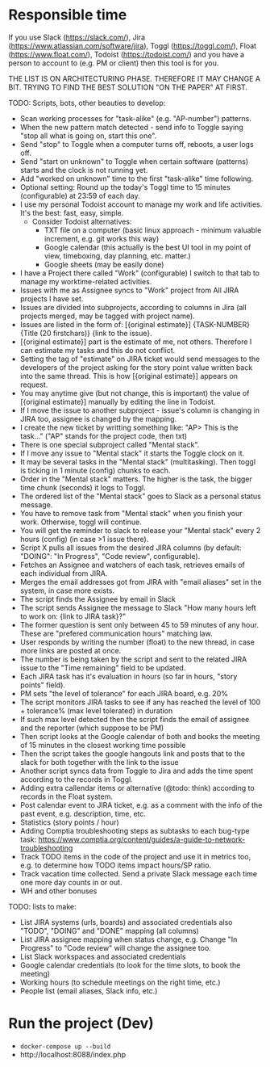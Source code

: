 # Responsible time
If you use Slack (https://slack.com/), Jira (https://www.atlassian.com/software/jira), Toggl (https://toggl.com/), Float (https://www.float.com/), Todoist (https://todoist.com/) and you have a person to account to (e.g. PM or client) then this tool is for you.

THE LIST IS ON ARCHITECTURING PHASE. THEREFORE IT MAY CHANGE A BIT. TRYING TO FIND THE BEST SOLUTION "ON THE PAPER" AT FIRST.


TODO: Scripts, bots, other beauties to develop:
- Scan working processes for "task-alike" (e.g. "AP-number") patterns.
- When the new pattern match detected - send info to Toggle saying "stop all what is going on, start this one".
- Send "stop" to Toggle when a computer turns off, reboots, a user logs off.
- Send "start on unknown" to Toggle when certain software (patterns) starts and the clock is not running yet.
- Add "worked on unknown" time to the first "task-alike" time following.
- Optional setting: Round up the today's Toggl time to 15 minutes (configurable) at 23:59 of each day.
- I use my personal Todoist account to manage my work and life activities. It's the best: fast, easy, simple.
  - Consider Todoist alternatives:
      - TXT file on a computer (basic linux approach - minimum valuable increment, e.g. git works this way) 
      - Google calendar (this actually is the best UI tool in my point of view, timeboxing, day planning, etc. matter.)
      - Google sheets (may be easily done)
- I have a Project there called "Work" (configurable) I switch to that tab to manage my worktime-related activities.
- Issues with me as Assignee syncs to "Work" project from All JIRA projects I have set. 
- Issues are divided into subprojects, according to columns in Jira (all projects merged, may be tagged with project name).
- Issues are listed in the form of: \[{original estimate}\] {TASK-NUMBER} {Title (20 firstchars)} {link to the issue}.
- \[{original estimate}\] part is the estimate of me, not others. Therefore I can estimate my tasks and this do not conflict.
- Setting the tag of "estimate" on JIRA ticket would send messages to the developers of the project asking for the story point value written back into the same thread. This is how \[{original estimate}\] appears on request.
- You may anytime give (but not change, this is important) the value of \[{original estimate}\] manually by editing the line in Todoist. 
- If I move the issue to another subproject - issue's column is changing in JIRA too, assignee is changed by the mapping.
- I create the new ticket by writting something like: "AP> This is the task..." ("AP" stands for the project code, then txt)
- There is one special subproject called "Mental stack".
- If I move any issue to "Mental stack" it starts the Toggle clock on it.
- It may be several tasks in the "Mental stack" (multitasking). Then toggl is ticking in 1 minute (config) chunks to each.
- Order in the "Mental stack" matters. The higher is the task, the bigger time chunk (seconds) it logs to Toggl.
- The ordered list of the "Mental stack" goes to Slack as a personal status message.
- You have to remove task from "Mental stack" when you finish your work. Otherwise, toggl will continue.
- You will get the reminder to slack to release your "Mental stack" every 2 hours (config) (in case >1 issue there).
- Script X pulls all issues from the desired JIRA columns (by default: "DOING": "In Progress", "Code review", configurable).
- Fetches an Assignee and watchers of each task, retrieves  emails of each individual from JIRA. 
- Merges the email addresses got from JIRA with "email aliases" set in the system, in case more exists.
- The script finds the Assignee by email in Slack
- The script sends Assignee the message to Slack "How many hours left to work on: {link to JIRA task}?"
- The former question is sent only between 45 to 59 minutes of any hour. These are "prefered communication hours" matching law.
- User responds by writing the number (float) to the new thread, in case more links are posted at once.
- The number is being taken by the script and sent to the related JIRA issue to the "Time remaining" field to be updated.
- Each JIRA task has it's evaluation in hours (so far in hours, "story points" field).
- PM sets "the level of tolerance" for each JIRA board, e.g. 20%
- The script monitors JIRA tasks to see if any has reached the level of 100 + tolerance% (max level tolerated) in duration
- If such max level detected then the script finds the email of assignee and the reporter (which suppose to be PM)
- Then script looks at the Google calendar of both and books the meeting of 15 minutes in the closest working time possible
- Then the script takes the google hangouts link and posts that to the slack for both together with the link to the issue
- Another script syncs data from Toggle to Jira and adds the time spent according to the records in Toggl.
- Adding extra callendar items or alternative (@todo: think) according to records in the Float system.
- Post calendar event to JIRA ticket, e.g. as a comment with the info of the past event, e.g. description, time, etc.
- Statistics (story points / hour)
- Adding Comptia troubleshooting steps as subtasks to each bug-type task: https://www.comptia.org/content/guides/a-guide-to-network-troubleshooting
- Track TODO items in the code of the project and use it in metrics too, e.g. to determine how TODO items impact hours/SP ratio.  
- Track vacation time collected. Send a private Slack message each time one more day counts in or out.
- WH and other bonuses


TODO: lists to make:
- List JIRA systems (urls, boards) and associated credentials also "TODO", "DOING" and "DONE" mapping (all columns)
- List JIRA assignee mapping when status change, e.g. Change "In Progress" to "Code review" will change the assignee too.
- List Slack workspaces and associated credentials
- Google calendar credentials (to look for the time slots, to book the meeting)
- Working hours (to schedule meetings on the right time, etc.)
- People list (email aliases, Slack info, etc.)


# Run the project (Dev)

- `docker-compose up --build`  
- http://localhost:8088/index.php  
